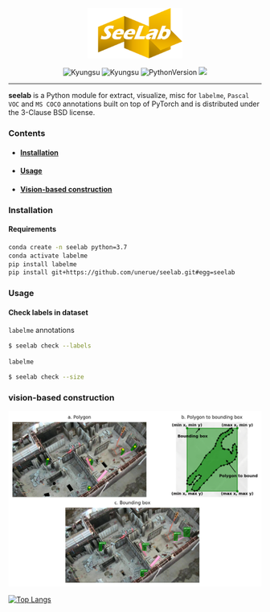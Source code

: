 <p align="center">
  <img height=100em src="img/seelab.png">
</p>
<p align="center">
  <img alt="Kyungsu" src="https://img.shields.io/badge/created%20by-Kyungsu-orange.svg?style=flat&colorA=E1523D&colorB=blue" />
  <img alt="Kyungsu" src="https://img.shields.io/badge/version%20-0.0.1b-orange.svg?style=flat&colorA=E1523D&colorB=blue" />
  <!-- <img alt="SCIE" src="https://img.shields.io/badge/SCIE%20-orange.svg" /> -->
  <!-- <img alt="KCI" src="https://img.shields.io/badge/KCI%20-yellow.svg" /> -->
  <img alt="PythonVersion" src="https://camo.githubusercontent.com/08d69975ce61c30b175f504182ae3a335c6284cbadc26acd9b79e29db442ddea/68747470733a2f2f696d672e736869656c64732e696f2f62616467652f707974686f6e2d332e36253230253743253230332e37253230253743253230332e382d626c7565" data-canonical-src="https://img.shields.io/badge/python-3.7%20%7C%203.8%20%7C%203.9-blue" style="max-width:100%;" />
  <img src="https://badgen.net/badge/icon/terminal?icon=terminal&label" />
</p>

---

**seelab** is a Python module for extract, visualize, misc for `labelme`, `Pascal VOC` and `MS COCO` annotations built on top of PyTorch and is distributed under the 3-Clause BSD license.

### Contents
* #### [Installation](https://github.com/unerue/seelab#Installation)
* #### [Usage](https://github.com/unerue/seelab#Usage)
* #### [Vision-based construction](https://github.com/unerue/seelab#vision-based-construction)

### Installation

#### Requirements

```bash
conda create -n seelab python=3.7
conda activate labelme
pip install labelme
pip install git+https://github.com/unerue/seelab.git#egg=seelab
```

### Usage
#### Check labels in dataset

`labelme` annotations

```bash
$ seelab check --labels
```

`labelme`

```bash
$ seelab check --size
```


### vision-based construction

![](img/fig-0001.png)

[![Top Langs](https://github-readme-stats.vercel.app/api/top-langs/?username=anuraghazra&layout=compact)](https://github.com/anuraghazra/github-readme-stats)


